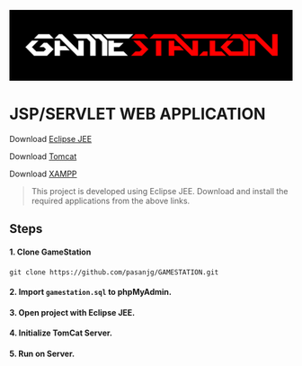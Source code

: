 <p align="center"><img src="https://raw.githubusercontent.com/pasanjg/GAMESTATION/master/WebContent/images/GameStation.png?token=AKRHLVS2IIUV5WHXYVGSDO25NDEJM">


# JSP/SERVLET WEB APPLICATION
Download [Eclipse JEE](https://www.eclipse.org/downloads/)

Download [Tomcat](https://tomcat.apache.org/download-80.cgi)

Download [XAMPP](https://www.apachefriends.org/download.html)

> This project is developed using Eclipse JEE. Download and install the required applications from the above links.


## Steps
#### 1. Clone GameStation

    git clone https://github.com/pasanjg/GAMESTATION.git

#### 2. Import `gamestation.sql` to phpMyAdmin.

#### 3. Open project with Eclipse JEE.

#### 4. Initialize TomCat Server.

#### 5. Run on Server.
